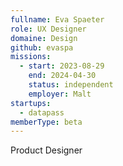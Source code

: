 ```yaml
---
fullname: Eva Spaeter
role: UX Designer
domaine: Design
github: evaspa
missions:
  - start: 2023-08-29
    end: 2024-04-30
    status: independent
    employer: Malt
startups:
  - datapass
memberType: beta
---
```


Product Designer
